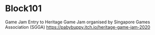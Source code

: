 # Block101
 
Game Jam Entry to Heritage Game Jam organised by Singapore Games Association (SGGA)
https://pabybuppy.itch.io/heritage-game-jam-2020
